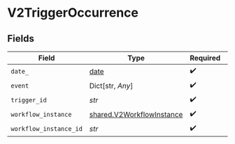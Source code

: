 # V2TriggerOccurrence


## Fields

| Field                                                                  | Type                                                                   | Required                                                               | Description                                                            |
| ---------------------------------------------------------------------- | ---------------------------------------------------------------------- | ---------------------------------------------------------------------- | ---------------------------------------------------------------------- |
| `date_`                                                                | [date](https://docs.python.org/3/library/datetime.html#date-objects)   | :heavy_check_mark:                                                     | N/A                                                                    |
| `event`                                                                | Dict[str, *Any*]                                                       | :heavy_check_mark:                                                     | N/A                                                                    |
| `trigger_id`                                                           | *str*                                                                  | :heavy_check_mark:                                                     | N/A                                                                    |
| `workflow_instance`                                                    | [shared.V2WorkflowInstance](../../models/shared/v2workflowinstance.md) | :heavy_check_mark:                                                     | N/A                                                                    |
| `workflow_instance_id`                                                 | *str*                                                                  | :heavy_check_mark:                                                     | N/A                                                                    |